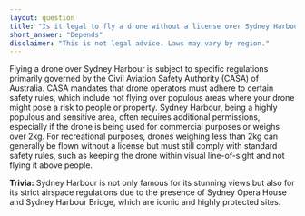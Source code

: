 ```yaml
---
layout: question
title: "Is it legal to fly a drone without a license over Sydney Harbour?"
short_answer: "Depends"
disclaimer: "This is not legal advice. Laws may vary by region."
---
```


Flying a drone over Sydney Harbour is subject to specific regulations primarily governed by the Civil Aviation Safety Authority (CASA) of Australia. CASA mandates that drone operators must adhere to certain safety rules, which include not flying over populous areas where your drone might pose a risk to people or property. Sydney Harbour, being a highly populous and sensitive area, often requires additional permissions, especially if the drone is being used for commercial purposes or weighs over 2kg. For recreational purposes, drones weighing less than 2kg can generally be flown without a license but must still comply with standard safety rules, such as keeping the drone within visual line-of-sight and not flying it above people.

**Trivia:** Sydney Harbour is not only famous for its stunning views but also for its strict airspace regulations due to the presence of Sydney Opera House and Sydney Harbour Bridge, which are iconic and highly protected sites.
